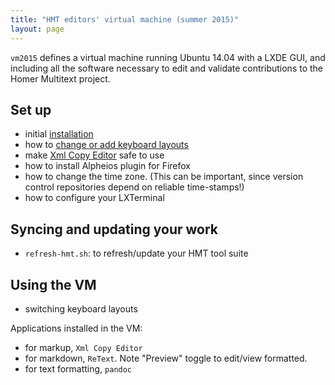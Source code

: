 ```yaml
---
title: "HMT editors' virtual machine (summer 2015)"
layout: page
---
```






`vm2015` defines a virtual machine running Ubuntu 14.04 with a LXDE GUI, and including all the software necessary to edit and validate contributions to the Homer Multitext project. 


## Set up

- initial [installation](install)
- how to [change or add keyboard layouts](keyboard)
- make [Xml Copy Editor](xmlcopyeditor) safe to use
- how to install Alpheios plugin for Firefox
- how to change the time zone.  (This can be important, since version control repositories depend on reliable time-stamps!)
- how to configure your LXTerminal



## Syncing and updating your work ##


- `refresh-hmt.sh`: to refresh/update your HMT tool suite



## Using the VM ##


- switching keyboard layouts

Applications installed in the VM:

- for markup, `Xml Copy Editor`
- for markdown, `ReText`.  Note "Preview" toggle to edit/view formatted.
- for text formatting, `pandoc`

